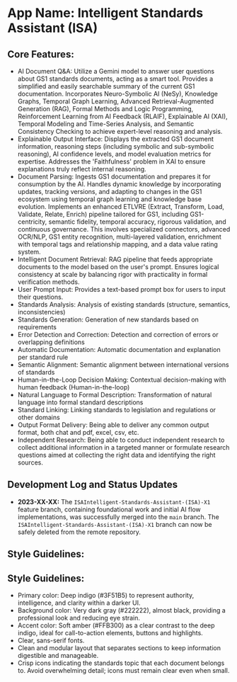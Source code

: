 # **App Name**: Intelligent Standards Assistant (ISA)

## Core Features:

- AI Document Q&A: Utilize a Gemini model to answer user questions about GS1 standards documents, acting as a smart tool. Provides a simplified and easily searchable summary of the current GS1 documentation. Incorporates Neuro-Symbolic AI (NeSy), Knowledge Graphs, Temporal Graph Learning, Advanced Retrieval-Augmented Generation (RAG), Formal Methods and Logic Programming, Reinforcement Learning from AI Feedback (RLAIF), Explainable AI (XAI), Temporal Modeling and Time-Series Analysis, and Semantic Consistency Checking to achieve expert-level reasoning and analysis.
- Explainable Output Interface: Displays the extracted GS1 document information, reasoning steps (including symbolic and sub-symbolic reasoning), AI confidence levels, and model evaluation metrics for expertise. Addresses the 'Faithfulness' problem in XAI to ensure explanations truly reflect internal reasoning.
- Document Parsing: Ingests GS1 documentation and prepares it for consumption by the AI. Handles dynamic knowledge by incorporating updates, tracking versions, and adapting to changes in the GS1 ecosystem using temporal graph learning and knowledge base evolution. Implements an enhanced ETLVRE (Extract, Transform, Load, Validate, Relate, Enrich) pipeline tailored for GS1, including GS1-centricity, semantic fidelity, temporal accuracy, rigorous validation, and continuous governance. This involves specialized connectors, advanced OCR/NLP, GS1 entity recognition, multi-layered validation, enrichment with temporal tags and relationship mapping, and a data value rating system.
- Intelligent Document Retrieval: RAG pipeline that feeds appropriate documents to the model based on the user's prompt. Ensures logical consistency at scale by balancing rigor with practicality in formal verification methods.
- User Prompt Input: Provides a text-based prompt box for users to input their questions.
- Standards Analysis: Analysis of existing standards (structure, semantics, inconsistencies)
- Standards Generation: Generation of new standards based on requirements
- Error Detection and Correction: Detection and correction of errors or overlapping definitions
- Automatic Documentation: Automatic documentation and explanation per standard rule
- Semantic Alignment: Semantic alignment between international versions of standards
- Human-in-the-Loop Decision Making: Contextual decision-making with human feedback (Human-in-the-loop)
- Natural Language to Formal Description: Transformation of natural language into formal standard descriptions
- Standard Linking: Linking standards to legislation and regulations or other domains
- Output Format Delivery: Being able to deliver any common output format, both chat and pdf, excel, csv, etc.
- Independent Research: Being able to conduct independent research to collect additional information in a targeted manner or formulate research questions aimed at collecting the right data and identifying the right sources.

## Development Log and Status Updates

*   **2023-XX-XX:** The `ISAIntelligent-Standards-Assistant-(ISA)-X1` feature branch, containing foundational work and initial AI flow implementations, was successfully merged into the `main` branch. The `ISAIntelligent-Standards-Assistant-(ISA)-X1` branch can now be safely deleted from the remote repository.

## Style Guidelines:


## Style Guidelines:

- Primary color: Deep indigo (#3F51B5) to represent authority, intelligence, and clarity within a darker UI.
- Background color: Very dark gray (#222222), almost black, providing a professional look and reducing eye strain.
- Accent color: Soft amber (#FFB300) as a clear contrast to the deep indigo, ideal for call-to-action elements, buttons and highlights.
- Clear, sans-serif fonts.
- Clean and modular layout that separates sections to keep information digestible and manageable.
- Crisp icons indicating the standards topic that each document belongs to. Avoid overwhelming detail; icons must remain clear even when small.